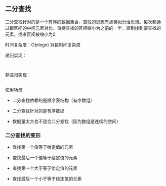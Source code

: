 ## 二分查找
二分查找针对的是一个有序的数据集合，查找的思想有点类似分治思想。每次都通过跟区间的中间元素对比，将待查找的区间缩小为之前的一半，直到找到要查找的元素，或者区间被缩小为0

时间复杂度：O(nlogn) 对数时间复杂度

递归实现：
```java
  
```

非递归实现：
```java

```

使用场景

- 二分查找依赖的是顺序表结构（有序数组）

- 二分查找针对的是有序数据

- 数据量太大也不适合二分查找（因为数组是连续的空间）

### 二分查找的变形
- 查找第一个值等于给定值的元素

- 查找最后一个值等于给定值的元素

- 查找第一个大于等于给定值的元素

- 查找最后一个小于等于给定值的元素
